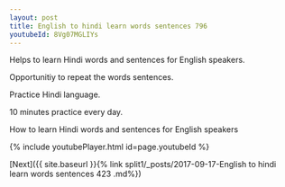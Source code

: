 ```yaml
---
layout: post
title: English to hindi learn words sentences 796 
youtubeId: 8Vg07MGLIYs
---
```

 
 
Helps to learn Hindi words and sentences for English speakers.

Opportunitiy to repeat the words sentences. 

Practice Hindi language. 
 
10 minutes practice every day. 
 
How to learn Hindi words and sentences for English speakers 
 
{% include youtubePlayer.html id=page.youtubeId %}
 
 
[Next]({{ site.baseurl }}{% link  split1/_posts/2017-09-17-English to hindi learn words sentences 423 .md%})
 
